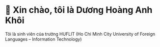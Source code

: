 # 🌟 Xin chào, tôi là Dương Hoàng Anh Khôi
Tôi là sinh viên của trường HUFLIT (Ho Chi Minh City University of Foreign Languages – Information Technology) 
